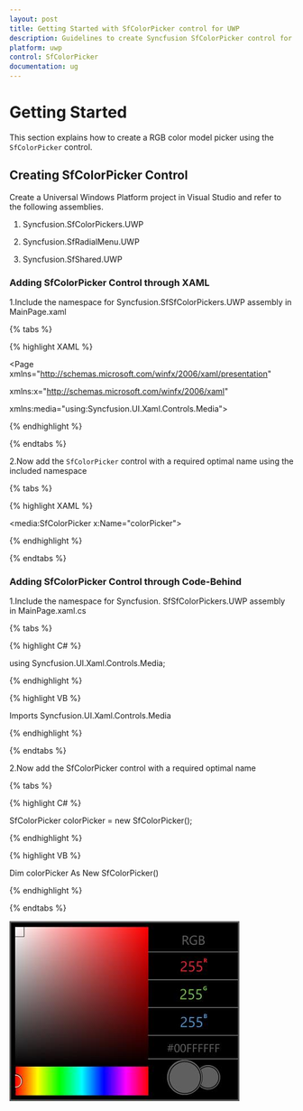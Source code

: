 ```yaml
---
layout: post
title: Getting Started with SfColorPicker control for UWP
description: Guidelines to create Syncfusion SfColorPicker control for Universal Windows Platform project in Visual Studio 
platform: uwp
control: SfColorPicker
documentation: ug
---
```


# Getting Started

This section explains how to create a RGB color model picker using the `SfColorPicker` control.

## Creating SfColorPicker Control

Create a Universal Windows Platform project in Visual Studio and refer to the following assemblies.

1. Syncfusion.SfColorPickers.UWP

2. Syncfusion.SfRadialMenu.UWP

3. Syncfusion.SfShared.UWP

### Adding SfColorPicker Control through XAML

1.Include the namespace for Syncfusion.SfSfColorPickers.UWP assembly in MainPage.xaml

{% tabs %}

{% highlight XAML %}

<Page xmlns="http://schemas.microsoft.com/winfx/2006/xaml/presentation"

xmlns:x="http://schemas.microsoft.com/winfx/2006/xaml"

xmlns:media="using:Syncfusion.UI.Xaml.Controls.Media">

{% endhighlight %}

{% endtabs %}

2.Now add the `SfColorPicker` control with a required optimal name using the included namespace

{% tabs %}

{% highlight XAML %}

<media:SfColorPicker x:Name="colorPicker">

{% endhighlight %}

{% endtabs %}

### Adding SfColorPicker Control through Code-Behind

1.Include the namespace for Syncfusion. SfSfColorPickers.UWP assembly in MainPage.xaml.cs

{% tabs %}

{% highlight C# %}

using Syncfusion.UI.Xaml.Controls.Media;

{% endhighlight %}

{% highlight VB %}

Imports Syncfusion.UI.Xaml.Controls.Media

{% endhighlight %}

{% endtabs %}

2.Now add the SfColorPicker control with a required optimal name 

{% tabs %}

{% highlight C# %}

SfColorPicker colorPicker = new SfColorPicker();

{% endhighlight %}

{% highlight VB %}

Dim colorPicker As New SfColorPicker()

{% endhighlight %}

{% endtabs %}

![Overview of SfColorPicker control](Overview-images/Overview-img1.jpeg)